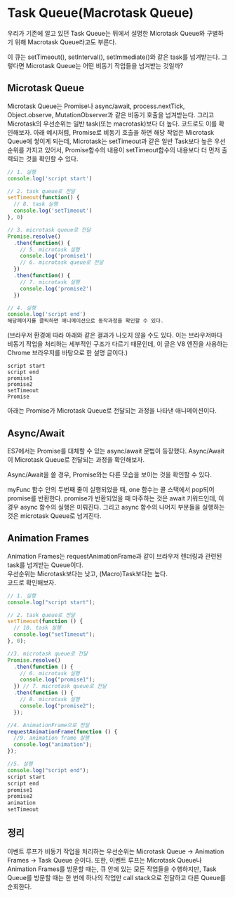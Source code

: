 # Task Queue(Macrotask Queue)
우리가 기존에 알고 있던 Task Queue는 뒤에서 설명한 Microtask Queue와 구별하기 위해 Macrotask Queue라고도 부른다.

이 큐는 setTimeout(), setInterval(), setImmediate()와 같은 task를 넘겨받는다.
그렇다면 Microtask Queue는 어떤 비동기 작업들을 넘겨받는 것일까?



## Microtask Queue
Microtask Queue는 Promise나 async/await, process.nextTick, Object.observe, MutationObserver과 같은 비동기 호출을 넘겨받는다.
그리고 Microtask의 우선순위는 일반 task(또는 macrotask)보다 더 높다.
코드로도 이를 확인해보자. 아래 예시처럼, Promise로 비동기 호출을 하면 해당 작업은 Microtask Queue에 쌓이게 되는데, Microtask는 setTimeout과 같은 일반 Task보다 높은 우선순위를 가지고 있어서, Promise함수의 내용이 setTimeout함수의 내용보다 더 먼저 출력되는 것을 확인할 수 있다.
```js
// 1. 실행
console.log('script start')

// 2. task queue로 전달
setTimeout(function() {
  // 8. task 실행
  console.log('setTimeout')
}, 0)

// 3. microtask queue로 전달
Promise.resolve()
  .then(function() {
    // 5. microtask 실행
    console.log('promise1')
    // 6. microtask queue로 전달
  })
  .then(function() {
    // 7. microtask 실행
    console.log('promise2')
  })

// 4. 실행
console.log('script end')
해당페이지를 클릭하면 애니메이션으로 동작과정을 확인할 수 있다.
```
(브라우저 환경에 따라 아래와 같은 결과가 나오지 않을 수도 있다. 이는 브라우저마다 비동기 작업을 처리하는 세부적인 구조가 다르기 때문인데, 이 글은 V8 엔진을 사용하는 Chrome 브라우저를 바탕으로 한 설명 글이다.)
```
script start
script end
promise1
promise2
setTimeout
Promise
```
아래는 Promise가 Microtask Queue로 전달되는 과정을 나타낸 애니메이션이다.


## Async/Await
ES7에서는 Promise를 대체할 수 있는 async/await 문법이 등장했다. Async/Await이 Microtask Queue로 전달되는 과정을 확인해보자.  



Async/Await을 쓸 경우, Promise와는 다른 모습을 보이는 것을 확인할 수 있다.  

myFunc 함수 안의 두번째 줄이 실행되었을 때, one 함수는 콜 스택에서 pop되어 promise를 반환한다.
promise가 반환되었을 때 마주하는 것은 await 키워드인데, 이 경우 async 함수의 실행은 미뤄진다.
그리고 async 함수의 나머지 부분들을 실행하는 것은 microtask Queue로 넘겨진다.    
## Animation Frames
Animation Frames는 requestAnimationFrame과 같이 브라우저 렌더링과 관련된 task를 넘겨받는 Queue이다.  
우선순위는 Microtask보다는 낮고, (Macro)Task보다는 높다.  
코드로 확인해보자.  
```js
// 1. 실행
console.log("script start");

// 2. task queue로 전달
setTimeout(function () {
  // 10. task 실행
  console.log("setTimeout");
}, 0);

//3. microtask queue로 전달
Promise.resolve()
  .then(function () {
    // 6. microtask 실행
    console.log("promise1");
  }) // 7. microtask queue로 전달
  .then(function () {
    // 8. microtask 실행
    console.log("promise2");
  });

//4. AnimationFrame으로 전달
requestAnimationFrame(function () {
  //9. animation frame 실행
  console.log("animation");
});

//5. 실행
console.log("script end");
script start
script end
promise1
promise2
animation
setTimeout
```
## 정리
이벤트 루프가 비동기 작업을 처리하는 우선순위는 Microtask Queue -> Animation Frames -> Task Queue 순이다.
또한, 이벤트 루프는 Microtask Queue나 Animation Frames를 방문할 때는, 큐 안에 있는 모든 작업들을 수행하지만, Task Queue를 방문할 때는 한 번에 하나의 작업만 call stack으로 전달하고 다른 Queue를 순회한다.

